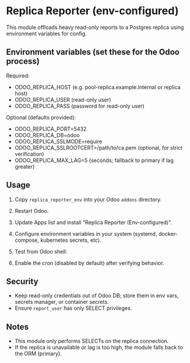 # Replica Reporter (env-configured)

This module offloads heavy read-only reports to a Postgres replica using environment variables for config.

## Environment variables (set these for the Odoo process)

Required:
- ODOO_REPLICA_HOST        (e.g. pool-replica.example.internal or replica host)
- ODOO_REPLICA_USER        (read-only user)
- ODOO_REPLICA_PASS        (password for read-only user)

Optional (defaults provided):
- ODOO_REPLICA_PORT=5432
- ODOO_REPLICA_DB=odoo
- ODOO_REPLICA_SSLMODE=require
- ODOO_REPLICA_SSLROOTCERT=/path/to/ca.pem  (optional, for strict verification)
- ODOO_REPLICA_MAX_LAG=5    (seconds; fallback to primary if lag greater)

## Usage
1. Copy `replica_reporter_env` into your Odoo `addons` directory.
2. Restart Odoo.
3. Update Apps list and install "Replica Reporter (Env-configured)".
4. Configure environment variables in your system (systemd, docker-compose, kubernetes secrets, etc).
5. Test from Odoo shell:



6. Enable the cron (disabled by default) after verifying behavior.

## Security
- Keep read-only credentials out of Odoo DB; store them in env vars, secrets manager, or container secrets.
- Ensure `report_user` has only SELECT privileges.

## Notes
- This module only performs SELECTs on the replica connection.
- If the replica is unavailable or lag is too high, the module falls back to the ORM (primary).


